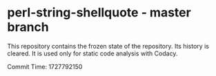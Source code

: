 # perl-string-shellquote - master branch

This repository contains the frozen state of the repository.
Its history is cleared. It is used only for static code
analysis with Codacy.

Commit Time: 1727792150